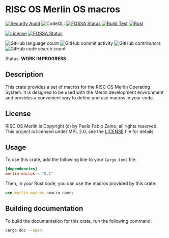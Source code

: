 # RISC OS Merlin OS macros

[![Security Audit](https://github.com/pzaino/merlin_macros/actions/workflows/rust-security.yml/badge.svg)](https://github.com/pzaino/merlin_macros/actions/workflows/rust-security.yml)
![CodeQL: ](https://github.com/pzaino/merlin_macros/actions/workflows/github-code-scanning/codeql/badge.svg)
[![FOSSA Status](https://app.fossa.com/api/projects/git%2Bgithub.com%2Fpzaino%2Fmerlin_macros.svg?type=shield&issueType=security)](https://app.fossa.com/projects/git%2Bgithub.com%2Fpzaino%2Fmerlin_macros?ref=badge_shield&issueType=security)
[![Build Test](https://github.com/pzaino/merlin_macros/actions/workflows/rust.yml/badge.svg)](https://github.com/pzaino/merlin_macros/actions/workflows/rust.yml)
[![Rust](https://img.shields.io/badge/rust-1.70+-blue.svg)](https://www.rust-lang.org/)

[![License](https://img.shields.io/badge/license-MPL%202.0-blue.svg)](LICENSE)
[![FOSSA Status](https://app.fossa.com/api/projects/git%2Bgithub.com%2Fpzaino%2Fmerlin_macros.svg?type=shield&issueType=license)](https://app.fossa.com/projects/git%2Bgithub.com%2Fpzaino%2Fmerlin_macros?ref=badge_shield&issueType=license)

![GitHub language count](https://img.shields.io/github/languages/count/pzaino/merlin_macros)
![GitHub commit activity](https://img.shields.io/github/commit-activity/t/pzaino/merlin_macros)
![GitHub contributors](https://img.shields.io/github/contributors/pzaino/merlin_macros)
![GitHub code search count](https://img.shields.io/github/search?query=merlin_macros)

Status: **WORK IN PROGRESS**

## Description

This crate provides a set of macros for the RISC OS Merlin Operating System. It is designed to be used with the Merlin development environment and provides a convenient way to define and use macros in your code.

## License

RISC OS Merlin is Copyright (c) by Paolo Fabio Zaino, all rights reserved.
This project is licensed under MPL 2.0, see the [LICENSE](LICENSE) file for details.

## Usage

To use this crate, add the following line to your `Cargo.toml` file:

```toml
[dependencies]
merlin-macros = "0.1"
```

Then, in your Rust code, you can use the macros provided by this crate:

```rust
use merlin_macros::macro_name;
```

## Building documentation

To build the documentation for this crate, run the following command:

```sh
cargo doc --open
```
